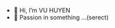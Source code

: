 - 👋 Hi, I’m VU HUYEN
- 👀 Passion in something ...(serect)


<!---
vuhuyenvu/vuhuyenvu is a ✨ special ✨ repository because its `README.md` (this file) appears on your GitHub profile.
You can click the Preview link to take a look at your changes.
--->
